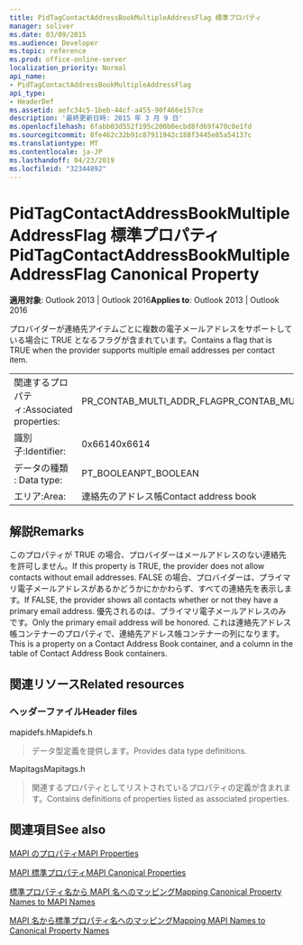 ```yaml
---
title: PidTagContactAddressBookMultipleAddressFlag 標準プロパティ
manager: soliver
ms.date: 03/09/2015
ms.audience: Developer
ms.topic: reference
ms.prod: office-online-server
localization_priority: Normal
api_name:
- PidTagContactAddressBookMultipleAddressFlag
api_type:
- HeaderDef
ms.assetid: aefc34c5-1beb-44cf-a455-90f466e157ce
description: '最終更新日時: 2015 年 3 月 9 日'
ms.openlocfilehash: 6fabb03d552f195c200b0ecbd8fd69f470c0e1fd
ms.sourcegitcommit: 8fe462c32b91c87911942c188f3445e85a54137c
ms.translationtype: MT
ms.contentlocale: ja-JP
ms.lasthandoff: 04/23/2019
ms.locfileid: "32344892"
---
```

# <a name="pidtagcontactaddressbookmultipleaddressflag-canonical-property"></a><span data-ttu-id="a9d35-103">PidTagContactAddressBookMultipleAddressFlag 標準プロパティ</span><span class="sxs-lookup"><span data-stu-id="a9d35-103">PidTagContactAddressBookMultipleAddressFlag Canonical Property</span></span>

  
  
<span data-ttu-id="a9d35-104">**適用対象**: Outlook 2013 | Outlook 2016</span><span class="sxs-lookup"><span data-stu-id="a9d35-104">**Applies to**: Outlook 2013 | Outlook 2016</span></span> 
  
<span data-ttu-id="a9d35-105">プロバイダーが連絡先アイテムごとに複数の電子メールアドレスをサポートしている場合に TRUE となるフラグが含まれています。</span><span class="sxs-lookup"><span data-stu-id="a9d35-105">Contains a flag that is TRUE when the provider supports multiple email addresses per contact item.</span></span>
  
|||
|:-----|:-----|
|<span data-ttu-id="a9d35-106">関連するプロパティ:</span><span class="sxs-lookup"><span data-stu-id="a9d35-106">Associated properties:</span></span>  <br/> |<span data-ttu-id="a9d35-107">PR_CONTAB_MULTI_ADDR_FLAG</span><span class="sxs-lookup"><span data-stu-id="a9d35-107">PR_CONTAB_MULTI_ADDR_FLAG</span></span>  <br/> |
|<span data-ttu-id="a9d35-108">識別子:</span><span class="sxs-lookup"><span data-stu-id="a9d35-108">Identifier:</span></span>  <br/> |<span data-ttu-id="a9d35-109">0x6614</span><span class="sxs-lookup"><span data-stu-id="a9d35-109">0x6614</span></span>  <br/> |
|<span data-ttu-id="a9d35-110">データの種類 : </span><span class="sxs-lookup"><span data-stu-id="a9d35-110">Data type:</span></span>  <br/> |<span data-ttu-id="a9d35-111">PT_BOOLEAN</span><span class="sxs-lookup"><span data-stu-id="a9d35-111">PT_BOOLEAN</span></span>  <br/> |
|<span data-ttu-id="a9d35-112">エリア:</span><span class="sxs-lookup"><span data-stu-id="a9d35-112">Area:</span></span>  <br/> |<span data-ttu-id="a9d35-113">連絡先のアドレス帳</span><span class="sxs-lookup"><span data-stu-id="a9d35-113">Contact address book</span></span>  <br/> |
   
## <a name="remarks"></a><span data-ttu-id="a9d35-114">解説</span><span class="sxs-lookup"><span data-stu-id="a9d35-114">Remarks</span></span>

<span data-ttu-id="a9d35-115">このプロパティが TRUE の場合、プロバイダーはメールアドレスのない連絡先を許可しません。</span><span class="sxs-lookup"><span data-stu-id="a9d35-115">If this property is TRUE, the provider does not allow contacts without email addresses.</span></span> <span data-ttu-id="a9d35-116">FALSE の場合、プロバイダーは、プライマリ電子メールアドレスがあるかどうかにかかわらず、すべての連絡先を表示します。</span><span class="sxs-lookup"><span data-stu-id="a9d35-116">If FALSE, the provider shows all contacts whether or not they have a primary email address.</span></span> <span data-ttu-id="a9d35-117">優先されるのは、プライマリ電子メールアドレスのみです。</span><span class="sxs-lookup"><span data-stu-id="a9d35-117">Only the primary email address will be honored.</span></span> <span data-ttu-id="a9d35-118">これは連絡先アドレス帳コンテナーのプロパティで、連絡先アドレス帳コンテナーの列になります。</span><span class="sxs-lookup"><span data-stu-id="a9d35-118">This is a property on a Contact Address Book container, and a column in the table of Contact Address Book containers.</span></span>
  
## <a name="related-resources"></a><span data-ttu-id="a9d35-119">関連リソース</span><span class="sxs-lookup"><span data-stu-id="a9d35-119">Related resources</span></span>

### <a name="header-files"></a><span data-ttu-id="a9d35-120">ヘッダーファイル</span><span class="sxs-lookup"><span data-stu-id="a9d35-120">Header files</span></span>

<span data-ttu-id="a9d35-121">mapidefs.h</span><span class="sxs-lookup"><span data-stu-id="a9d35-121">Mapidefs.h</span></span>
  
> <span data-ttu-id="a9d35-122">データ型定義を提供します。</span><span class="sxs-lookup"><span data-stu-id="a9d35-122">Provides data type definitions.</span></span>
    
<span data-ttu-id="a9d35-123">Mapitags</span><span class="sxs-lookup"><span data-stu-id="a9d35-123">Mapitags.h</span></span>
  
> <span data-ttu-id="a9d35-124">関連するプロパティとしてリストされているプロパティの定義が含まれます。</span><span class="sxs-lookup"><span data-stu-id="a9d35-124">Contains definitions of properties listed as associated properties.</span></span>
    
## <a name="see-also"></a><span data-ttu-id="a9d35-125">関連項目</span><span class="sxs-lookup"><span data-stu-id="a9d35-125">See also</span></span>



[<span data-ttu-id="a9d35-126">MAPI のプロパティ</span><span class="sxs-lookup"><span data-stu-id="a9d35-126">MAPI Properties</span></span>](mapi-properties.md)
  
[<span data-ttu-id="a9d35-127">MAPI 標準プロパティ</span><span class="sxs-lookup"><span data-stu-id="a9d35-127">MAPI Canonical Properties</span></span>](mapi-canonical-properties.md)
  
[<span data-ttu-id="a9d35-128">標準プロパティ名から MAPI 名へのマッピング</span><span class="sxs-lookup"><span data-stu-id="a9d35-128">Mapping Canonical Property Names to MAPI Names</span></span>](mapping-canonical-property-names-to-mapi-names.md)
  
[<span data-ttu-id="a9d35-129">MAPI 名から標準プロパティ名へのマッピング</span><span class="sxs-lookup"><span data-stu-id="a9d35-129">Mapping MAPI Names to Canonical Property Names</span></span>](mapping-mapi-names-to-canonical-property-names.md)

